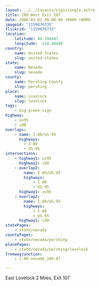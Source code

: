 ```yaml
---
layout: ../../layouts/sign/single.astro
title: I80 West Exit 107
date: 2006-02-01 00:00:00 +0000 +0000
imageid: "1159876735"
flickrid: "1159876735"
location:
    latitude: 40.194447
    longitude: -118.44489
country:
    name: United States
    slug: united-states
state:
    name: Nevada
    slug: nevada
county:
    name: Pershing County
    slug: pershing
place:
    name: Lovelock
    slug: lovelock
tags:
    - big-green-sign
highway:
    - us95
    - i80
overlaps:
    - name: I-80/US-95
      highways:
        - I-80
        - US-95
intersections:
    - highway1: us95
      highway2: i80
    - overlap2:
        name: I-80/US-95
        highways:
            - I-80
            - US-95
      highway1: us95
    - overlap2:
        name: I-80/US-95
        highways:
            - I-80
            - US-95
      highway1: i80
statePages:
    - state/nevada
countyPages:
    - state/nevada/pershing
placePages:
    - state/nevada/pershing/lovelock
freewayjunction:
    - i-80-nevada_106-87

---
```

East Lovelock 2 Miles, Exit 107